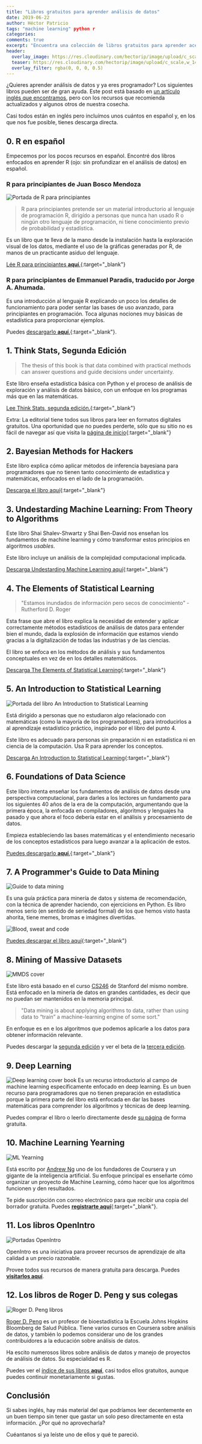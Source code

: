 ```yaml
---
title: "Libros gratuitos para aprender análisis de datos"
date: 2019-06-22
author: Héctor Patricio
tags: "machine learning" python r
categories:  
comments: true
excerpt: "Encuentra una colección de libros gratuitos para aprender acerca de estadística, análisis de datos y machine learning usando tanto Python como R."
header:
  overlay_image: https://res.cloudinary.com/hectorip/image/upload/c_scale,w_1440/v1561236196/sharon-mccutcheon-532782-unsplash_obsxhd.jpg
  teaser: https://res.cloudinary.com/hectorip/image/upload/c_scale,w_1440/v1561236196/sharon-mccutcheon-532782-unsplash_obsxhd.jpg
  overlay_filter: rgba(0, 0, 0, 0.5)
---
```


¿Quieres aprender análisis de datos y ya eres programador? Los siguientes libros pueden ser de gran ayuda. Este post está basado en [un artículo inglés que encontramos](http://bit.ly/2RjPiol), pero con los recursos que recomienda actualizados y algunos otros de nuestra cosecha.

Casi todos están en inglés pero incluímos unos cuántos en español y, en los que nos fue posible, tienes descarga directa.

## 0. R en español

Empecemos por los pocos recursos en español. Encontré dos libros enfocados en aprender R (ojo: sin profundizar en el análisis de datos) en español.

### R para principiantes de Juan Bosco Mendoza

![Portada de R para principiantes](https://bookdown.org/jboscomendoza/r-principiantes4/images/r-principiantes-cover.png)

> R para principiantes pretende ser un material introductorio al lenguaje de programación R, dirigído a personas que nunca han usado R o ningún otro lenguaje de programación, ni tiene conocimiento previo de probabilidad y estadística.

Es un libro que te lleva de la mano desde la instalación hasta la exploración visual de los datos, mediante el uso de la gráficas generadas por R, de manos de un practicante asiduo del lenguaje.


[Lée R para principiantes **aquí**.](http://bit.ly/2Ru1cvU){:target="_blank"}

### R para principiantes de Emmanuel Paradis, traducido por Jorge A. Ahumada.

Es una introducción al lenguaje R explicando un poco los detalles de funcionamiento para poder sentar las bases de uso avanzado, para principiantes en programación. Toca algunas nociones muy básicas de estadística para proporcionar ejemplos.

Puedes [descargarlo **aquí**.](http://bit.ly/2RuQ02j){:target="_blank"}.


## 1. Think Stats, Segunda Edición


> The thesis of this book is that data combined with practical methods can answer questions and guide decisions under uncertainty.

Este libro enseña estadística básica con Python y el proceso de análisis de exploración y análisis de datos básico, con un enfoque en los programas más que en las matemáticas.

[Lee Think Stats, segunda edición.](http://bit.ly/2Rlq20V){:target="_blank"}

Extra: La editorial tiene todos sus libros para leer en formatos digitales gratuitos. Una oportunidad que no puedes perderte, sólo que su sitio no es fácil de navegar así que visita la [página de inicio](https://greenteapress.com/wp/){:target="_blank"}


## 2. Bayesian Methods for Hackers

Este libro explica cómo aplicar métodos de inferencia bayesiana para programadores que no tienen tanto conocimiento de estadística y matemáticas, enfocados en el lado de la programación.

[Descarga el libro aquí](http://bit.ly/2Rs2TKt){:target="_blank"}

## 3. Undestarding Machine Learning: From Theory to Algorithms

Este libro Shai Shalev-Shwartz y Shai Ben-David nos  enseñan los fundamentos de machine learning y cómo transformar estos principios en algoritmos _usables_.

Este libro incluye un análisis de la complejidad computacional implicada.

[Descarga Undestarding Machine Learning aquí](http://bit.ly/2Rr1Nys){:target="_blank"}

## 4. The Elements of Statistical Learning

> "Estamos inundados de información pero secos de conocimiento" - Rutherford D. Roger

Esta frase que abre el libro explica la necesidad de entender y aplicar correctamente métodos estadísticos de análisis de datos para entender bien el mundo, dada la explosión de información que estamos viendo gracias a la digitalización de todas las industrias y de las ciencias. 

El libro se enfoca en los métodos de análisis y sus fundamentos conceptuales en vez de en los detalles matemáticos.

[Descarga The Elements of Statistical Learning](https://stanford.io/2RtnVrX){:target="_blank"}

## 5. An Introduction to Statistical Learning

![Portada del libro An Introduction to Statistical Learning](http://www-bcf.usc.edu/~gareth/ISL/ISL%20Cover%202.jpg)

Está dirigido a personas que no estudiaron algo relacionado con matemáticas (como la mayoría de los programadores), para introducirlos a al aprendizaje estadístico práctico, inspirado por el libro del punto 4.

Este libro es adecuado para personas sin preparación ni en estadística ni en ciencia de la computación. Usa R para aprender los conceptos.

[Descarga An Introduction to Statistical Learning](http://bit.ly/2RqyE6o){:target="_blank"}

## 6. Foundations of Data Science

Este libro intenta enseñar los fundamentos de análisis de datos desde una perspectiva computacional, para darles a los lectores un fundamento para los siguientes 40 años de la era de la computación, argumentando que la primera época, la enfocada en compiladores, algoritmos y lenguajes ha pasado y que ahora el foco debería estar en el análisis y procesamiento de datos.

Empieza estableciendo las bases matemáticas y el entendimiento necesario de los conceptos estadísticos para luego avanzar a la aplicación de estos.

[Puedes descargarlo **aquí**.](http://bit.ly/2RtkNMI){:target="_blank"}

## 7. A Programmer's Guide to Data Mining

![Guide to data mining](https://res.cloudinary.com/hectorip/image/upload/c_scale,w_570/v1561237264/mozi_c01gcv.png)

Es una guía práctica para minería de datos y sistema de recomendación, con la técnica de aprender haciendo, con ejercicions en Python. Es libro menos serio (en sentido de seriedad formal) de los que hemos visto hasta ahorita, tiene memes, bromas e imágines divertidas.

![Blood, sweat and code](https://res.cloudinary.com/hectorip/image/upload/v1561228640/Screenshot_2019-06-22_13.37.09_igbbp1.png)

[Puedes descargar el libro aquí](http://bit.ly/2RtFCaY){:target="_blank"}

## 8. Mining of Massive Datasets

![MMDS cover](http://i.stanford.edu/~ullman/gifs/mmds2.jpg)


Este libro está basado en el curso [CS246](http://cs246.stanford.edu/) de Stanford del mismo nombre. Está enfocado en la minería de datos en grandes cantidades, es decir que no puedan ser mantenidos en la memoria principal. 

>  "Data mining is about applying algorithms
to data, rather than using data to “train” a machine-learning engine of some
sort."

En enfoque es en e los algoritmos que podemos aplicarle a los datos para obtener información relevante.

Puedes descargar la [segunda edición](http://bit.ly/2RsGkoR) y ver el beta de la [tercera edición](https://stanford.io/2RAaJ4M).

## 9. Deep Learning
![Deep learning cover book](https://res.cloudinary.com/hectorip/image/upload/v1561233648/Screenshot_2019-06-22_15.00.27_fxtwob.png)
Es un recurso introductorio al campo de machine learning específicamente enfocado en deep learning. 
Es un buen recurso para programadores que no tienen preparación en estadística porque la primera parte del libro está enfocada en dar las bases matemáticas para comprender los algoritmos y técnicas de deep learning.

Puedes comprar el libro o leerlo directamente desde [su página](http://bit.ly/2RtKtZK) de forma gratuita.

## 10. Machine Learning Yearning

![ML Yearning](https://res.cloudinary.com/hectorip/image/upload/v1561236864/Screenshot_2019-06-22_15.54.12_r585on.png)

Está escrito por [Andrew Ng](http://bit.ly/2RrkYYS) uno de los fundadores de Coursera y un gigante de la inteligencia artificial. Su enfoque principal es enseñarte cómo organizar un proyecto de Machine Learning, cómo hacer que los algoritmos funcionen y den resultados.

Te pide suscripción con correo electrónico para que recibir una copia del borrador gratuita. Puedes [**registrarte aquí**](http://bit.ly/2RsPwtv){:target="_blank"}.

## 11. Los libros OpenIntro

![Portadas OpenIntro](https://res.cloudinary.com/hectorip/image/upload/v1561234376/Screenshot_2019-06-22_15.11.04_m19ucx.png)

OpenIntro es una iniciativa para proveer recursos de aprendizaje de alta calidad a un precio razonable.

Provee todos sus recursos de manera gratuita para descarga. Puedes [**visitarlos aquí**](http://bit.ly/2RxUIvZ).

## 12. Los libros de Roger D. Peng y sus colegas

![Roger D. Peng libros](https://res.cloudinary.com/hectorip/image/upload/v1561235101/Screenshot_2019-06-22_15.24.56_xkx1qk.png)

[Roger D. Peng](http://bit.ly/2Rvyg6Y) es un profesor de bioestadística la 
Escuela Johns Hopkins Bloomberg de Salud Pública. Tiene varios cursos en Coursera sobre análisis de datos, y también lo podemos considerar uno de los grandes contribuidores a la educación sobre análisis de datos.

Ha escito numerosos libros sobre análisis de datos y manejo de proyectos de análisis de datos. Su especialidad es R.

Puedes ver el [índice de sus libros **aquí**](http://bit.ly/2Rrleai), casi todos ellos gratuitos, aunque puedes continuir monetariamente si gustas.


## Conclusión

Si sabes inglés, hay más material del que podríamos leer decentemente en un buen tiempo sin tener que gastar un solo peso directamente en esta información. ¿Por qué no aprovecharla?

Cuéantanos si ya leíste uno de ellos y qué te pareció.

